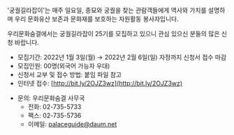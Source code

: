 '궁궐길라잡이'는 매주 일요일, 종묘와 궁궐을 찾는 관람객들에게 역사와 가치를 설명하며 우리 문화유산 보존과 문화재를 보호하는 자원활동 봉사자입니다.

우리문화숨결에서는 궁궐길라잡이 25기를 모집하고 있으니 관심 있으신 분들의 많은 신청 바랍니다.
- 모집기간: 2022년 1월 3일(월) → 2022년 2월 6일(일) 자정까지 신청서 접수 마감
- 모집인원: 00명(외국어 가능자 우대)
- 신청서 교부 및 접수 방법: 붙임 파일 참고
- 인터넷 접수: [http://bit.ly/2OJZ3wz](http://bit.ly/2OJZ3wz)

* 문의: 우리문화숨결 사무국
  - 전화: 02-735-5733
  - 팩스: 02-735-5736
  - 이메일: palaceguide@daum.net